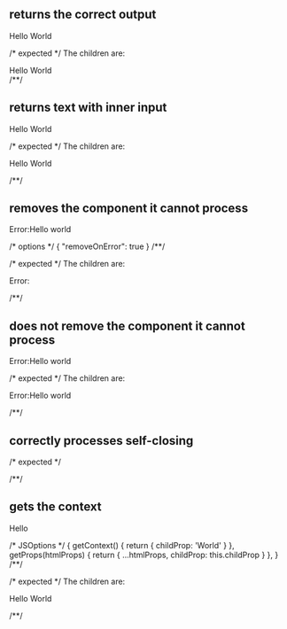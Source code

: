 ## returns the correct output
<html lang="en">Hello World</html>

/* expected */
<rendered-html lang="en">The children are:<div>Hello World</div></rendered-html>
/**/

## returns text with inner input
<html lang="en">
  <body page="test">Hello World</body>
</html>

/* expected */
<rendered-html lang="en">The children are:<div>
  <body-tag page="test">Hello World</body-tag>
</div></rendered-html>
/**/

## removes the component it cannot process
<html lang="en">
  Error:<error>Hello world</error>
</html>

/* options */
{ "removeOnError": true }
/**/

/* expected */
<rendered-html lang="en">The children are:<div>
  Error:
</div></rendered-html>
/**/

## does not remove the component it cannot process
<html lang="en">
  Error:<error>Hello world</error>
</html>

/* expected */
<rendered-html lang="en">The children are:<div>
  Error:<error>Hello world</error>
</div></rendered-html>
/**/

## correctly processes self-closing
<page-title />
<link href="https://fonts.googleapis.com/css?family=Ruda" rel="stylesheet">
<ajax-loader />

/* expected */
<rendered-page-title/>
<link href="https://fonts.googleapis.com/css?family=Ruda" rel="stylesheet">
<rendered-ajax-loader/>
/**/

## gets the context
<html lang="en">
  <child-props>Hello </child-props>
</html>

/* JSOptions */
{
  getContext() {
    return { childProp: 'World' }
  },
  getProps(htmlProps) {
    return { ...htmlProps, childProp: this.childProp }
  },
}
/**/

/* expected */
<rendered-html lang="en">The children are:<div>
  Hello World
</div></rendered-html>
/**/